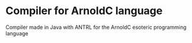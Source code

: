 # Compiler for ArnoldC language
Compiler made in Java with ANTRL for the ArnoldC esoteric programming language
